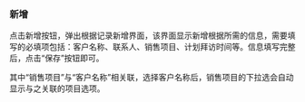 ### 新增

点击新增按钮，弹出根据记录新增界面，该界面显示新增根据所需的信息，需要填写的必填项包括：客户名称、联系人、销售项目、计划拜访时间等。信息填写完整后，点击“保存”按钮即可。

其中“销售项目”与“客户名称”相关联，选择客户名称后，销售项目的下拉选会自动显示与之关联的项目选项。





